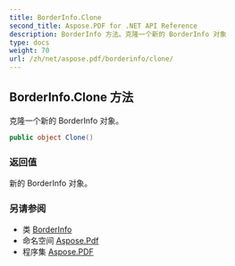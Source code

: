 ```yaml
---
title: BorderInfo.Clone
second_title: Aspose.PDF for .NET API Reference
description: BorderInfo 方法。克隆一个新的 BorderInfo 对象
type: docs
weight: 70
url: /zh/net/aspose.pdf/borderinfo/clone/
---
```

## BorderInfo.Clone 方法

克隆一个新的 BorderInfo 对象。

```csharp
public object Clone()
```

### 返回值

新的 BorderInfo 对象。

### 另请参阅

* 类 [BorderInfo](../)
* 命名空间 [Aspose.Pdf](../../../aspose.pdf/)
* 程序集 [Aspose.PDF](../../../)